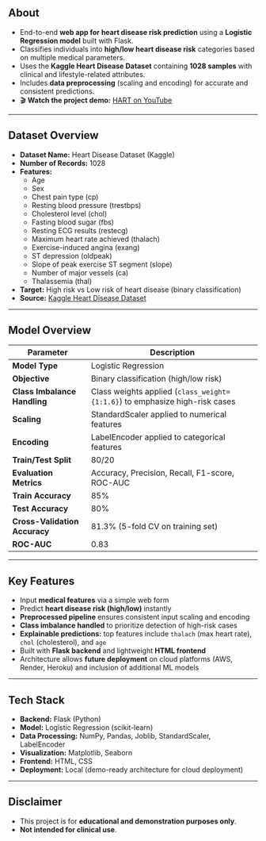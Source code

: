 ## **About**
- End-to-end **web app for heart disease risk prediction** using a **Logistic Regression model** built with Flask.  
- Classifies individuals into **high/low heart disease risk** categories based on multiple medical parameters.  
- Uses the **Kaggle Heart Disease Dataset** containing **1028 samples** with clinical and lifestyle-related attributes.  
- Includes **data preprocessing** (scaling and encoding) for accurate and consistent predictions.  
- 🎬 **Watch the project demo:** [HART on YouTube](https://www.youtube.com/watch?v=Qbb6hJWcU1s)

---

## **Dataset Overview**
- **Dataset Name:** Heart Disease Dataset (Kaggle)  
- **Number of Records:** 1028  
- **Features:**  
  - Age  
  - Sex  
  - Chest pain type (cp)  
  - Resting blood pressure (trestbps)  
  - Cholesterol level (chol)  
  - Fasting blood sugar (fbs)  
  - Resting ECG results (restecg)  
  - Maximum heart rate achieved (thalach)  
  - Exercise-induced angina (exang)  
  - ST depression (oldpeak)  
  - Slope of peak exercise ST segment (slope)  
  - Number of major vessels (ca)  
  - Thalassemia (thal)  
- **Target:** High risk vs Low risk of heart disease (binary classification)  
- **Source:** [Kaggle Heart Disease Dataset](https://www.kaggle.com/datasets/johnsmith88/heart-disease-dataset)

---

## **Model Overview**

| Parameter                     | Description                                                                 |
|-------------------------------|-----------------------------------------------------------------------------|
| **Model Type**                 | Logistic Regression                                                        |
| **Objective**                  | Binary classification (high/low risk)                                      |
| **Class Imbalance Handling**   | Class weights applied (`class_weight={1:1.6}`) to emphasize high-risk cases |
| **Scaling**                    | StandardScaler applied to numerical features                               |
| **Encoding**                   | LabelEncoder applied to categorical features                               |
| **Train/Test Split**           | 80/20                                                                      |
| **Evaluation Metrics**         | Accuracy, Precision, Recall, F1-score, ROC-AUC                              |
| **Train Accuracy**             | 85%                                                                         |
| **Test Accuracy**              | 80%                                                                         |
| **Cross-Validation Accuracy**  | 81.3% (5-fold CV on training set)                                          |
| **ROC-AUC**                    | 0.83                                                                        |

---

## **Key Features**
- Input **medical features** via a simple web form  
- Predict **heart disease risk (high/low)** instantly  
- **Preprocessed pipeline** ensures consistent input scaling and encoding  
- **Class imbalance handled** to prioritize detection of high-risk cases  
- **Explainable predictions:** top features include `thalach` (max heart rate), `chol` (cholesterol), and `age`  
- Built with **Flask backend** and lightweight **HTML frontend**  
- Architecture allows **future deployment** on cloud platforms (AWS, Render, Heroku) and inclusion of additional ML models  

---

## **Tech Stack**
- **Backend:** Flask (Python)  
- **Model:** Logistic Regression (scikit-learn)  
- **Data Processing:** NumPy, Pandas, Joblib, StandardScaler, LabelEncoder  
- **Visualization:** Matplotlib, Seaborn  
- **Frontend:** HTML, CSS  
- **Deployment:** Local (demo-ready architecture for cloud deployment)  

---

## **Disclaimer**
- This project is for **educational and demonstration purposes only**.  
- **Not intended for clinical use**.  
